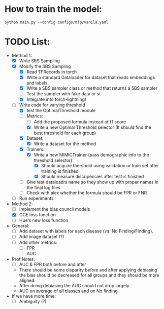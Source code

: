# How to train the model:

```
python main.py --config configs/mlp/vanila.yaml
```
# TODO List:
- Method 1:
    - [x] Write SBS Sampling 
    - [x] Modify the SBS Sampling 
        - [x] Read TFRecords in torch
        - [x] Write a standard Dataloader for dataset that reads embeddings and labels
        - [x] Write a SBS sampler class or method that returns a SBS sampler
        - [ ] Test the sampler with fake data or st
        - [x] Integrate into torch-lightning! 
    - [ ] Write code for varying threshold  
        - [x] test the OptimalThreshold module
        - [ ] Metrics:
            - [ ] Add the proposed formula instead of f1 score
            - [x] Write a new Optimal Threshold selector (It should find the best threshold for each group)
        - [x] Dataset:
            - [x] Write a dataset for the method
        - [x] Trainers:
            - [x] Write a new MIMICTrainer (pass demographic info to the threshold selector)
                - [x] Should acquire thershold using validation or train set after training is finished
                - [x] Should measure discripencies after test is finished
        - [ ] Give test dataloadrs name so they show up with proper names in the final log files
        - [ ] Check with alex whether the formula should be FPR or FNR
    - [ ] Run experiments
- Method 2:
    - [ ] Implement the bias council models  
    - [x] GCE loss function
    - [ ] Hue's new loss function 
- General:
    - [ ] Add dataset with labels for each disease (vs. No Finding/Finding). 
    - [ ] Add image dataset (?)  
    - [ ] Add other metrics:
        - [ ] FPR 
        - [ ] AUC 
- Prof Notes:
     - [ ] AUC & FPR both before and after 
     - There should be some disparity before and after applying debiasing the bias should be decreased for all groups and they should be more aligned. 
     - After doing debiasing the AUC should not drop largely. 
     - AUC on average of all classes and on No finding
- If we have more time:
    - [ ] Ambiguity (?)